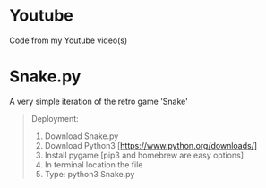 # Youtube
Code from my Youtube video(s)

# Snake.py
A very simple iteration of the retro game 'Snake' <br/>
> Deployment: <br/>
>   1) Download Snake.py <br/>
>   2) Download Python3 [https://www.python.org/downloads/]
>   3) Install pygame [pip3 and homebrew are easy options] <br/>
>   4) In terminal location the file <br/>
>   5) Type: python3 Snake.py
